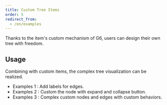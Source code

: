 ```yaml
---
title: Custom Tree Items
order: 5
redirect_from:
  - /en/examples
---
```


Thanks to the item's custom mechanism of G6, users can design their own tree with freedom.

## Usage

Combining with custom items, the complex tree visualization can be realized.
- Examples 1 : Add labels for edges.
- Examples 2 : Custom the node with expand and collapse button.
- Examples 3 : Complex custom nodes and edges with custom behaviors.